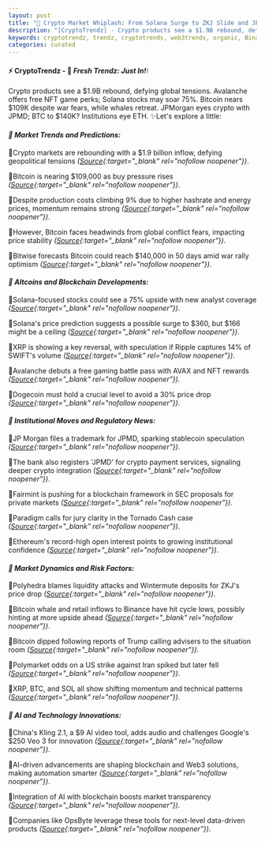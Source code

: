 ```yaml
---
layout: post
title: "🌅 Crypto Market Whiplash: From Solana Surge to ZKJ Slide and JPMD Moves"
description: "[CryptoTrendz] - Crypto products see a $1.9B rebound, defying global tensions. Avalanche offers free NFT game perks; Solana stocks may soar 75%. Bitcoin nears $109K despite war fears, while whales retreat. JPMorgan eyes crypto with JPMD; BTC to $140K? Institutions eye ETH."
keywords: cryptotrendz, trendz, cryptotrends, web3trends, organic, Binance, NFT, SEC, Iran, Trump, XRP, AI, Ethereum, SOL, Trading, Analyst, crypto, Bitcoin
categories: curated
---
```


#### ⚡ CryptoTrendz - 📌 *Fresh Trendz: Just In!:*

Crypto products see a $1.9B rebound, defying global tensions. Avalanche offers free NFT game perks; Solana stocks may soar 75%. Bitcoin nears $109K despite war fears, while whales retreat. JPMorgan eyes crypto with JPMD; BTC to $140K? Institutions eye ETH. ✨Let's explore a little:


#### *🔖  Market Trends and Predictions:*  

🔹Crypto markets are rebounding with a $1.9 billion inflow, defying geopolitical tensions *([Source](https://s.avyag.com/tztq){:target="_blank" rel="nofollow noopener"})*.  

🔹Bitcoin is nearing $109,000 as buy pressure rises *([Source](https://s.avyag.com/9scd){:target="_blank" rel="nofollow noopener"})*.  

🔹Despite production costs climbing 9% due to higher hashrate and energy prices, momentum remains strong *([Source](https://s.avyag.com/iz9u){:target="_blank" rel="nofollow noopener"})*.  

🔹However, Bitcoin faces headwinds from global conflict fears, impacting price stability *([Source](https://s.avyag.com/0yz5){:target="_blank" rel="nofollow noopener"})*.  

🔹Bitwise forecasts Bitcoin could reach $140,000 in 50 days amid war rally optimism *([Source](https://s.avyag.com/yq06){:target="_blank" rel="nofollow noopener"})*.  

#### *🔖  Altcoins and Blockchain Developments:*  

🔹Solana-focused stocks could see a 75% upside with new analyst coverage *([Source](https://s.avyag.com/kxm9){:target="_blank" rel="nofollow noopener"})*.  

🔹Solana's price prediction suggests a possible surge to $360, but $166 might be a ceiling *([Source](https://s.avyag.com/gt9k){:target="_blank" rel="nofollow noopener"})*.  

🔹XRP is showing a key reversal, with speculation if Ripple captures 14% of SWIFT's volume *([Source](https://s.avyag.com/u95u){:target="_blank" rel="nofollow noopener"})*.  

🔹Avalanche debuts a free gaming battle pass with AVAX and NFT rewards *([Source](https://s.avyag.com/xb8f){:target="_blank" rel="nofollow noopener"})*.  

🔹Dogecoin must hold a crucial level to avoid a 30% price drop *([Source](https://s.avyag.com/w266){:target="_blank" rel="nofollow noopener"})*.  

#### *🔖  Institutional Moves and Regulatory News:*  

🔹JP Morgan files a trademark for JPMD, sparking stablecoin speculation *([Source](https://s.avyag.com/7ipg){:target="_blank" rel="nofollow noopener"})*.  

🔹The bank also registers 'JPMD' for crypto payment services, signaling deeper crypto integration *([Source](https://s.avyag.com/xjso){:target="_blank" rel="nofollow noopener"})*.  

🔹Fairmint is pushing for a blockchain framework in SEC proposals for private markets *([Source](https://s.avyag.com/a47u){:target="_blank" rel="nofollow noopener"})*.  

🔹Paradigm calls for jury clarity in the Tornado Cash case *([Source](https://s.avyag.com/xlhw){:target="_blank" rel="nofollow noopener"})*.  

🔹Ethereum's record-high open interest points to growing institutional confidence *([Source](https://s.avyag.com/wa0j){:target="_blank" rel="nofollow noopener"})*.  

#### *🔖  Market Dynamics and Risk Factors:*  

🔹Polyhedra blames liquidity attacks and Wintermute deposits for ZKJ's price drop *([Source](https://s.avyag.com/8zo6){:target="_blank" rel="nofollow noopener"})*.  

🔹Bitcoin whale and retail inflows to Binance have hit cycle lows, possibly hinting at more upside ahead *([Source](https://s.avyag.com/30ie){:target="_blank" rel="nofollow noopener"})*.  

🔹Bitcoin dipped following reports of Trump calling advisers to the situation room *([Source](https://s.avyag.com/jvv3){:target="_blank" rel="nofollow noopener"})*.  

🔹Polymarket odds on a US strike against Iran spiked but later fell *([Source](https://s.avyag.com/th18){:target="_blank" rel="nofollow noopener"})*.  

🔹XRP, BTC, and SOL all show shifting momentum and technical patterns *([Source](https://s.avyag.com/bgzj){:target="_blank" rel="nofollow noopener"})*.  

#### *🔖  AI and Technology Innovations:*  

🔹China's Kling 2.1, a $9 AI video tool, adds audio and challenges Google's $250 Veo 3 for innovation *([Source](https://s.avyag.com/tfop){:target="_blank" rel="nofollow noopener"})*.  

🔹AI-driven advancements are shaping blockchain and Web3 solutions, making automation smarter *([Source](https://s.avyag.com/tfop){:target="_blank" rel="nofollow noopener"})*.  

🔹Integration of AI with blockchain boosts market transparency *([Source](https://s.avyag.com/tfop){:target="_blank" rel="nofollow noopener"})*.  

🔹Companies like OpsByte leverage these tools for next-level data-driven products *([Source](https://s.avyag.com/tfop){:target="_blank" rel="nofollow noopener"})*.